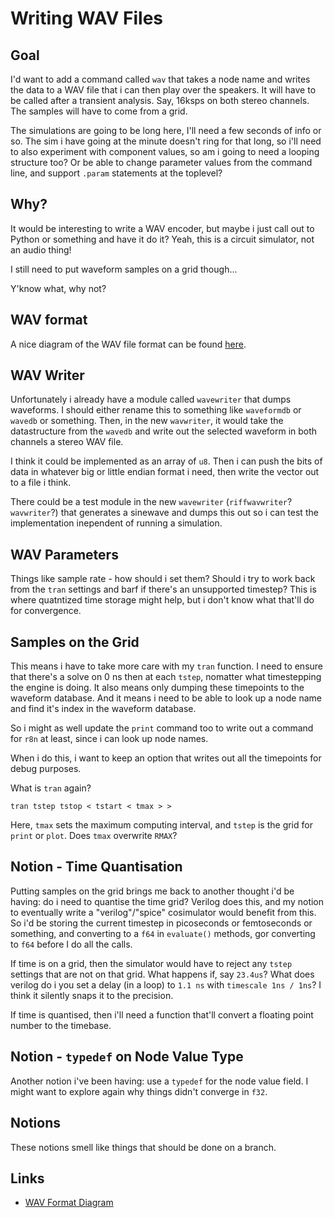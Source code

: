 # Writing WAV Files

## Goal
I'd want to add a command called `wav` that takes a node name and writes the
data to a WAV file that i can then play over the speakers. It will have to be
called after a transient analysis. Say, 16ksps on both stereo channels. The
samples will have to come from a grid.

The simulations are going to be long here, I'll need a few seconds of info or
so. The sim i have going at the minute doesn't ring for that long, so i'll need
to also experiment with component values, so am i going to need a looping
structure too? Or be able to change parameter values from the command line, and
support `.param` statements at the toplevel?

## Why?
It would be interesting to write a WAV encoder, but maybe i just call out to 
Python or something and have it do it? Yeah, this is a circuit simulator, not 
an audio thing!

I still need to put waveform samples on a grid though...

Y'know what, why not?

## WAV format
A nice diagram of the WAV file format can be found [here][1].

## WAV Writer
Unfortunately i already have a module called `wavewriter` that dumps waveforms.
I should either rename this to something like `waveformdb` or `wavedb` or
something. Then, in the new `wavwriter`, it would take the datastructure from
the `wavedb` and write out the selected waveform in both channels a stereo WAV
file.

I think it could be implemented as an array of `u8`. Then i can push the bits
of data in whatever big or little endian format i need, then write the vector
out to a file i think.

There could be a test module in the new `wavewriter` (`riffwavwriter`?
`wavwriter`?) that generates a sinewave and dumps this out so i can test the
implementation inependent of running a simulation.

## WAV Parameters
Things like sample rate - how should i set them? Should i try to work back from
the `tran` settings and barf if there's an unsupported timestep? This is where
quatntized time storage might help, but i don't know what that'll do for
convergence.

## Samples on the Grid
This means i have to take more care with my `tran` function. I need to ensure
that there's a solve on 0 ns then at each `tstep`, nomatter what timestepping
the engine is doing. It also means only dumping these timepoints to the
waveform database. And it means i need to be able to look up a node name and
find it's index in the waveform database.

So i might as well update the `print` command too to write out a command for
`r8n` at least, since i can look up node names.

When i do this, i want to keep an option that writes out all the timepoints for
debug purposes.

What is `tran` again?

    tran tstep tstop < tstart < tmax > >

Here, `tmax` sets the maximum computing interval, and `tstep` is the grid for
`print` or `plot`. Does `tmax` overwrite `RMAX`?

## Notion - Time Quantisation
Putting samples on the grid brings me back to another thought i'd be having: do
i need to quantise the time grid? Verilog does this, and my notion to eventually
write a "verilog"/"spice" cosimulator would benefit from this. So i'd be
storing the current timestep in picoseconds or femtoseconds or something, and
converting to a `f64` in `evaluate()` methods, gor converting to `f64` before I
do all the calls.

If time is on a grid, then the simulator would have to reject any `tstep`
settings that are not on that grid. What happens if, say `23.4us`? What does
verilog do i you set a delay (in a loop) to `1.1 ns` with `timescale 1ns /
1ns`? I think it silently snaps it to the precision.

If time is quantised, then i'll need a function that'll convert a floating
point number to the timebase.

## Notion - `typedef` on Node Value Type
Another notion i've been having: use a `typedef` for the node value field. I
might want to explore again why things didn't converge in `f32`.


## Notions
These notions smell like things that should be done on a branch.

## Links
* [WAV Format Diagram][1]

[1]: http://hummer.stanford.edu/sig/doc/classes/SoundHeader/WaveFormat/]
